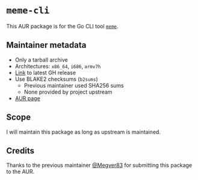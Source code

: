 # `meme-cli`

This AUR package is for the Go CLI tool
[`meme`](https://github.com/nomad-software/meme).

## Maintainer metadata
* Only a tarball archive
* Architectures: `x86_64`, `i686`, `armv7h`
* [Link](https://github.com/nomad-software/meme/releases) to latest GH release
* Use BLAKE2 checksums (`b2sums`)
    * Previous maintainer used SHA256 sums
    * None provided by project upstream
* [AUR page](https://aur.archlinux.org/packages/meme-cli)

## Scope
I will maintain this package as long as upstream is maintained.

## Credits
Thanks to the previous maintainer [@Megver83](https://github.com/Megver83) for
submitting this package to the AUR.
